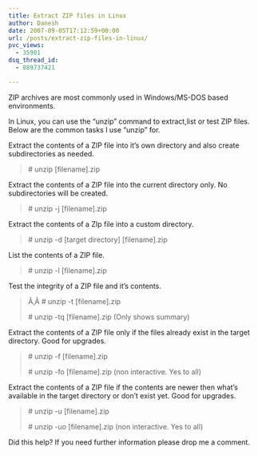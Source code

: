 ```yaml
---
title: Extract ZIP files in Linux
author: Danesh
date: 2007-09-05T17:12:59+00:00
url: /posts/extract-zip-files-in-linux/
pvc_views:
  - 35901
dsq_thread_id:
  - 889737421

---
```

ZIP archives are most commonly used in Windows/MS-DOS based environments.

In Linux, you can use the &#8220;unzip&#8221; command to extract,list or test ZIP files. Below are the common tasks I use &#8220;unzip&#8221; for.

Extract the contents of a ZIP file into it&#8217;s own directory and also create subdirectories as needed.

> \# unzip [filename].zip

Extract the contents of a ZIP file into the current directory only. No subdirectories will be created.

> \# unzip -j [filename].zip

Extract the contents of a ZIp file into a custom directory.

> \# unzip -d \[target directory\] \[filename\].zip

List the contents of a ZIP file.

> \# unzip -l [filename].zip

Test the integrity of a ZIP file and it&#8217;s contents.

> Ã‚Â # unzip -t [filename].zip
> 
> \# unzip -tq [filename].zip (Only shows summary)

Extract the contents of a ZIP file only if the files already exist in the target directory. Good for upgrades.

> \# unzip -f [filename].zip
> 
> \# unzip -fo [filename].zip (non interactive. Yes to all)

Extract the contents of a ZIP file if the contents are newer then what&#8217;s available in the target directory or don&#8217;t exist yet. Good for upgrades.

> \# unzip -u [filename].zip
> 
> \# unzip -uo [filename].zip (non interactive. Yes to all)

Did this help? If you need further information please drop me a comment.
